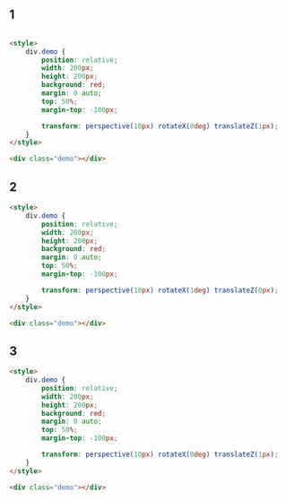 <style>
.markdown-section iframe[data-id="0"] {
    height: 300px;
}
</style>

## 1

[](../_iframe/前端实验室/transform-perspective-0.html ':include data-id=0')

<!-- run -->
```html

<style>
	div.demo {
		position: relative;
		width: 200px;
		height: 200px;
		background: red;
		margin: 0 auto;
		top: 50%;
		margin-top: -100px;

		transform: perspective(10px) rotateX(0deg) translateZ(1px);
	}
</style>

<div class="demo"></div>
```

## 2

[](../_iframe/前端实验室/transform-perspective-1.html ':include data-id=1')

<!-- run -->
```html
<style>
	div.demo {
		position: relative;
		width: 200px;
		height: 200px;
		background: red;
		margin: 0 auto;
		top: 50%;
		margin-top: -100px;

		transform: perspective(10px) rotateX(1deg) translateZ(0px);
	}
</style>

<div class="demo"></div>
```

## 3

[](../_iframe/前端实验室/transform-perspective-2.html ':include data-id=2')

<!-- run -->
```html
<style>
	div.demo {
		position: relative;
		width: 200px;
		height: 200px;
		background: red;
		margin: 0 auto;
		top: 50%;
		margin-top: -100px;

		transform: perspective(10px) rotateX(0deg) translateZ(1px);
	}
</style>

<div class="demo"></div>
```
